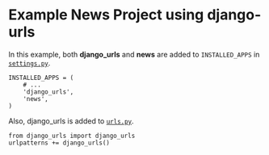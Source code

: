 Example News Project using django-urls
======================================

In this example, both **django_urls** and **news** are added to `INSTALLED_APPS` in [`settings.py`](./settings.py).

    INSTALLED_APPS = (
        # ...
        'django_urls',
        'news',
    )

Also, django_urls is added to [`urls.py`](./urls.py).

    from django_urls import django_urls
    urlpatterns += django_urls()
